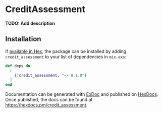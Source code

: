 # CreditAssessment

**TODO: Add description**

## Installation

If [available in Hex](https://hex.pm/docs/publish), the package can be installed
by adding `credit_assessment` to your list of dependencies in `mix.exs`:

```elixir
def deps do
  [
    {:credit_assessment, "~> 0.1.0"}
  ]
end
```

Documentation can be generated with [ExDoc](https://github.com/elixir-lang/ex_doc)
and published on [HexDocs](https://hexdocs.pm). Once published, the docs can
be found at <https://hexdocs.pm/credit_assessment>.

